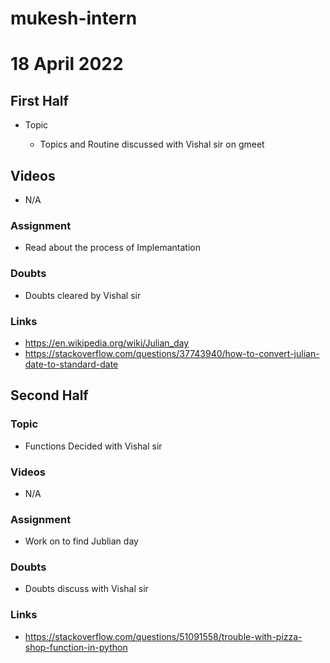 # mukesh-intern

# 18 April 2022
## First Half

- Topic

  - Topics and Routine discussed with  Vishal sir on gmeet


## Videos

- N/A

### Assignment

-  Read about the process of Implemantation 

### Doubts

-  Doubts cleared by Vishal sir

### Links
- https://en.wikipedia.org/wiki/Julian_day
- https://stackoverflow.com/questions/37743940/how-to-convert-julian-date-to-standard-date

## Second Half

### Topic
- Functions Decided with Vishal sir 
### Videos

- N/A

### Assignment 

- Work on to find Jublian day 

### Doubts

- Doubts discuss with Vishal sir

### Links
- https://stackoverflow.com/questions/51091558/trouble-with-pizza-shop-function-in-python